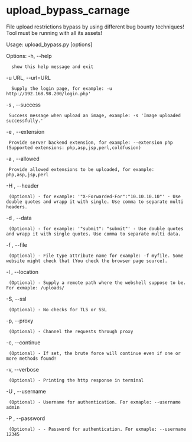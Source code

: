 # upload_bypass_carnage

File upload restrictions bypass by using different bug bounty techniques!
Tool must be running with all its assets!

Usage: upload_bypass.py [options]

Options:
  -h, --help            
  
      show this help message and exit
  
  -u URL, --url=URL    
  
      Supply the login page, for example: -u http://192.168.98.200/login.php'
  
  -s , --success
  
     Success message when upload an image, example: -s 'Image uploaded successfully.'
      
  -e , --extension 
  
     Provide server backend extension, for example: --extension php (Supported extensions: php,asp,jsp,perl,coldfusion)
      
   -a , --allowed
   
     Provide allowed extensions to be uploaded, for example: php,asp,jsp,perl
  
  -H , --header 
       
     (Optional) - for example: '"X-Forwarded-For":"10.10.10.10"' - Use double quotes and wrapp it with single. Use comma to separate multi headers.

  -d , --data 
  
     (Optional) - for example: '"submit": "submit"' - Use double quotes and wrapp it with single quotes. Use comma to separate multi data.
     
  -f , --file
  
     (Optional) - File type attribute name for example: -f myfile. Some website might check that (You check the browser page source).
  
  -l , --location
        
     (Optional) - Supply a remote path where the webshell suppose to be. For exmaple: /uploads/
  
  -S, --ssl
       
     (Optional) - No checks for TLS or SSL
  
  -p, --proxy
     
     (Optional) - Channel the requests through proxy
  
  -c, --continue
      
     (Optional) - If set, the brute force will continue even if one or more methods found!
  
  -v, --verbose
    
     (Optional) - Printing the http response in terminal
    
  -U , --username
  
     (Optional) - Username for authentication. For exmaple: --username admin
  
  -P , --password 
  
     (Optional) - - Password for authentication. For exmaple: --username 12345

